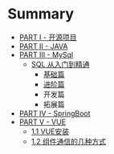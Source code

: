 # Summary

* [PART I - 开源项目](README.md)
* [PART II - JAVA](part-ii-java.md)
* [PART III - MySql](part-iii-qian-duan-kai-fa-bi-ji.md)
  * [SQL 从入门到精通](part-iii-qian-duan-kai-fa-bi-ji/sql-cong-ru-men-dao-jing-tong.md)
    * [基础篇](part-iii-qian-duan-kai-fa-bi-ji/sql-cong-ru-men-dao-jing-tong/ji-chu-pian.md)
    * [进阶篇](part-iii-qian-duan-kai-fa-bi-ji/sql-cong-ru-men-dao-jing-tong/jin-jie-pian.md)
    * 开发篇
    * 拓展篇
* [PART IV - SpringBoot](part-iii-springboot.md)
* [PART V - VUE](part-v-vue.md)
  * [1.1 VUE安装](part-v-vue/11-vuean-zhuang.md)
  * [1.2 组件通信的几种方式](part-v-vue/12-zu-jian-tong-xin-de-ji-zhong-fang-shi.md)

